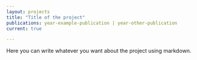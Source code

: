 ```yaml
---
layout: projects
title: "Title of the project"
publications: year-example-publication | year-other-publication
current: true

---
```

Here you can write whatever you want about the project using markdown.
